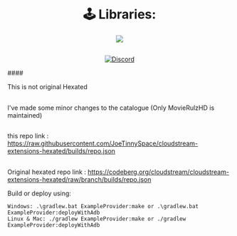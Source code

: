 <div align="center">


# 🕹 Libraries:

<a href="https://github.com/AmineSoukara/Py-EgyBest-Api"><img src="https://img.shields.io/badge/Kotlin-8000FF?style=flat&logo=github&logoColor=white?logoWidth=100"></a>

##

[![Discord](https://invidget.switchblade.xyz/5Hus6fM)](https://discord.gg/5Hus6fM)

</div>
####

This is not original Hexated
##
I've made some minor changes to the catalogue (Only MovieRulzHD is maintained)
##
this repo link : https://raw.githubusercontent.com/JoeTinnySpace/cloudstream-extensions-hexated/builds/repo.json

##
Original hexated repo link : https://codeberg.org/cloudstream/cloudstream-extensions-hexated/raw/branch/builds/repo.json

Build or deploy using:

    Windows: .\gradlew.bat ExampleProvider:make or .\gradlew.bat ExampleProvider:deployWithAdb
    Linux & Mac: ./gradlew ExampleProvider:make or ./gradlew ExampleProvider:deployWithAdb



</div>
